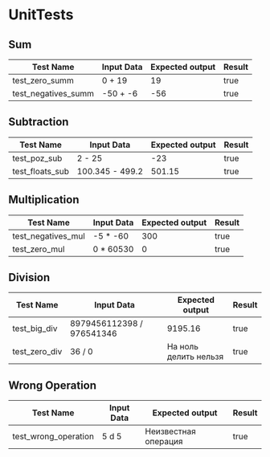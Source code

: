 # UnitTests

## Sum

| Test Name             | Input Data  | Expected output | Result  |
| --------------------- | ----------- | --------------- | ------- |
| test_zero_summ        | 0 + 19      | 19              | true    |
| test_negatives_summ   | -50 + -6    | -56             | true    |

## Subtraction

| Test Name         | Input Data        | Expected output | Result  |
| ----------------- | ----------------- | --------------- | ------- |
| test_poz_sub      | 2 - 25            | -23             | true    |
| test_floats_sub   | 100.345 - 499.2   | 501.15          | true    |

## Multiplication

| Test Name                | Input Data  | Expected output | Result  |
| ------------------------ | ----------- | --------------- | ------- |
| test_negatives_mul       | -5 * -60    | 300             | true    |
| test_zero_mul            | 0 * 60530   | 0               | true    |

## Division

| Test Name         | Input Data                  | Expected output       | Result  |
| ----------------- | --------------------------- | --------------------- | ------- |
| test_big_div      | 8979456112398 / 976541346   | 9195.16               | true    |
| test_zero_div     | 36 / 0                      | На ноль делить нельзя | true    |

## Wrong Operation

| Test Name             | Input Data  | Expected output       | Result  |
| --------------------- | ----------- | --------------------- | ------- |
| test_wrong_operation  | 5 d 5       | Неизвестная операция  | true    |
